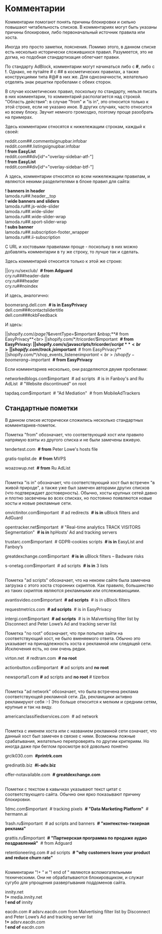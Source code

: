 # Комментарии

Комментарии помогают понять причины блокировки и сильно повышают читабельность списков. В комментариях могут быть указаны причины блокировки, либо первоначальный источник правила или хоста.

Иногда это просто заметки, пояснения. Помимо этого, в данном списке есть несколько исторически сложившихся правил. Разумеется, это не догма, но подобная стандартизация облегчает правки.

По стандарту AdBlock, комментарии могут начинаться либо с **#**, либо с **!**. Однако, не путайте # с ## в косметических правилах, а также конструкциями типа #@# в них же. Для однозначности, желательно отделять знак решетки пробелами с обеих сторон.

В случае косметических правил, поскольку по стандарту, нельзя писать в них комментарии, то комментарий располагается над строкой. "Область действия": в случае "from" и "is in", это относится только к этой строке, если не указано иное. В других случаях, часто относится ко всему блоку. Звучит немного громоздко, поэтому проще разобрать на примерах.

Здесь комментарии относятся к нижележащим строкам, каждый к своей:

reddit.com##.commentsignupbar.infobar<br>
reddit.com##.listingsignupbar.infobar<br>
**! from EasyList**<br>
reddit.com##div[id^="overlay-sidebar-atf-"]<br>
**! from EasyList**<br>
reddit.com##div[id^="overlay-sidebar-btf-"]<br>


А здесь, комментарии относятся ко всем нижележащим правилам, и являются некими разделителями в блоке правил для сайта:

**! banners in header**<br>
lamoda.ru##.header__top<br>
**! wide banners and sliders**<br>
lamoda.ru##.js-wide-slider<br>
lamoda.ru##.wide-slider<br>
lamoda.ru##.wide-slider-wrap<br>
lamoda.ru##.sport-slider-wrap<br>
**! subs banner**<br>
lamoda.ru##.subscription-footer_wrapper<br>
lamoda.ru##.ii-subscription<br>


С URL и хостовыми правилами проще - поскольку в них можно добавлять комментарии в ту же строку, то лучше так и сделать. 

Здесь комментарий относится только к этой же строке:

||cry.ru/sexclub/  &nbsp;**# from Adguard**<br>
cry.ru###header-date<br>
cry.ru###header<br>
cry.ru##noindex<br>

И здесь, аналогично:

boomerang.dell.com  &nbsp;**# is in EasyPrivacy**<br>
dell.com###contactslidertitle<br>
dell.com###okbFeedback<br>


И здесь:

||shopify.com/*/page?*&eventType=$important  &nbsp;**# from EasyPrivacy**<br>
||shopify.com/*/tricorder/$important  &nbsp;**# from EasyPrivacy: ||shopify.com/s/javascripts/tricorder/$script**<br>
||shopify.com/track.js$important  &nbsp;**# from EasyPrivacy**<br>
||shopify.com/*/shop_events_listener$important<br>
/shopify-boomerang-$important  &nbsp;**# from EasyPrivacy**<br>

Если комментариев несколько, они разделяются двумя пробелами:

networkedblogs.com$important  &nbsp;# ad scripts  &nbsp;# is in Fanboy's and Ru AdList  &nbsp;# "Website discontinued" on root

tapdaq.com$important  &nbsp;# "Ad Mediation"  &nbsp;# from MobileAdTrackers


## Стандартные пометки

В данном списке исторически сложились несколько стандартных комментариев-пометок.
<br>

Пометка "from" обозначает, что соответвующий хост или правило напрямую взяты из другого списка и не были замечены вживую.

tendertest.com  &nbsp;**# from** Peter Lowe's hosts file

gratis-toplist.de  &nbsp;**# from** MVPS

woazowup.net  &nbsp;**# from** Ru AdList
<br><br>


Пометка "is in" обозначает, что соответствующий хост был встречен "в живой природе", а также уже был замечен авторами других списков (что подтверждает достоверность). Обычно, хосты крупных сетей давно и плотно засвечены во всех списках, но постоянно появляются новые хосты и новые рекламные сети.

onvictinitor.com$important  &nbsp;# ad redirects  &nbsp;**# is in** uBlock filters and AdGuard

opentracker.net$important  &nbsp;# "Real-time analytics  TRACK VISITORS  Segmentation"  &nbsp;**# is in** hpHosts’ Ad and tracking servers

trustarc.com$important  &nbsp;# GDPR-cookies scripts  &nbsp;**# is in** EasyList and Fanboy’s

greatdexchange.com$important  &nbsp;**# is in** uBlock filters – Badware risks

s-onetag.com$important  &nbsp;# ad scripts  &nbsp;**# is in** 3 lists
<br><br>


Пометка "ad scripts" обозначает, что на некоем сайте была замечена загрузка с этого хоста сторонних скриптов. Как правило, большинство из таких скриптов являются рекламными или отслеживающими.

avantisvideo.com$important  &nbsp;**# ad scripts**  &nbsp;# is in uBlock filters

requestmetrics.com  &nbsp;**# ad scripts**  &nbsp;# is in EasyPrivacy

intergi.com$important  &nbsp;**# ad scripts**  &nbsp;# is in Malvertising filter list by Disconnect and Peter Lowe’s Ad and tracking server list



Пометка "no root" обозначает, что при попытке зайти на соответствующий хост, не было вменяемого ответа. Обычно это указывает на принадлежность хоста к рекламной или следящей сети. Исключения есть, но они очень редки.

virton.net  &nbsp;# redtram.com  &nbsp;**# no root**

actionbutton.co$important  &nbsp;**#** ad scripts and **no root**

newsportal1.com  **#** ad scripts and **no root**  # tizerbox
<br><br>


Пометка "ad network" обозначает, что была встречена реклама соответствующей рекламной сети. Да, рекламщики активно рекламируют себя :-)
Это больше относится к мелким и средним сетям, крупные и так на виду.

americanclassifiedservices.com  &nbsp;# ad network
<br><br>


Пометка с именем хоста или с названием рекламной сети означает, что данный хост был замечен в связке с ними. Возможны ложные срабатывания, желательно перепроверять по другим критериям. Но иногда даже при беглом просмотре всё довольно понятно

grclk030.com  &nbsp;**#printrk.com**

gredinatib.biz  &nbsp;**#i-adv.biz**

offer-notavailable.com  &nbsp;**# greatdexchange.com**
<br><br>


Пометки с текстом в кавычках указывают текст цитат с соответствующего сайта. Обычно они ярко показывают причину блокировки.

1dmc.com$important  &nbsp;# tracking pixels  &nbsp;**# "Data Marketing Platform"**  &nbsp;# hermann.ai

1rash.ru$important  &nbsp;# ad scripts and banners  &nbsp;**# "контекстно-тизерная реклама"**

grattis.ru$important  &nbsp;**# "Партнерская программа по продаже аудио поздравлений"**  &nbsp;# from Adguard

retentioneering.com  # ad scripts  &nbsp;**# "why customers leave your product and reduce churn rate"**
<br><br>


Комментарии "!+ " и "! end of " являются вспомогательными техническими. Они не обрабатываются блокировщиком, и служат сугубо для упрощения развертывания поддоменов сайта.

innity.net<br>
**!+**  media.innity.net<br>
**! end of** innity<br>

eacdn.com  # adsrv.eacdn.com from Malvertising filter list by Disconnect and Peter Lowe’s Ad and tracking server list<br>
**!+**  adsrv.eacdn.com<br>
**! end of** eacdn.com<br>

